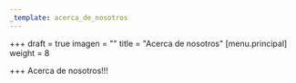 ```yaml
---
_template: acerca_de_nosotros
---
```







+++
draft = true
imagen = ""
title = "Acerca de nosotros"
[menu.principal]
weight = 8

+++
Acerca de nosotros!!!
